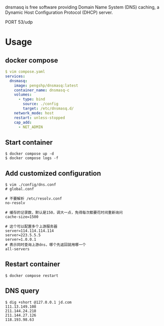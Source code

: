 dnsmasq is free software providing Domain Name System (DNS) caching, a Dynamic Host Configuration Protocol (DHCP) server.

PORT 53/udp

# Usage

## docker compose

```yaml
$ vim compose.yaml
services:
  dnsmasq:
    image: pengshp/dnsmasq:latest
    container_name: dnsmasq-c
    volumes:
      - type: bind
        source: ./config
        target: /etc/dnsmasq.d/
    network_mode: host
    restart: unless-stopped
    cap_add:
      - NET_ADMIN
```

## Start container

```shell
$ docker compose up -d
$ docker compose logs -f
```

## Add customized configuration

```shell
$ vim ./config/dns.conf
# global.conf

# 不要解析 /etc/resolv.conf
no-resolv

# 缓存的记录数，默认是150，调大一点，免得每次都要花时间重新询问
cache-size=1500

# 这个可以配置多个上游服务器
server=114.114.114.114
server=223.5.5.5
server=1.0.0.1
# 表示同时查询上游dns，哪个先返回就用哪一个
all-servers
```

## Restart container

```shell
$ docker compose restart
```

## DNS query

```shell
$ dig +short @127.0.0.1 jd.com
111.13.149.108
211.144.24.218
211.144.27.126
118.193.98.63
```
